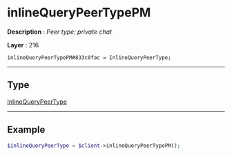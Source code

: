 # inlineQueryPeerTypePM

**Description** : *Peer type: private chat*

**Layer** : 216

```tl
inlineQueryPeerTypePM#833c0fac = InlineQueryPeerType;
```

---

## Type

[InlineQueryPeerType](type/InlineQueryPeerType)

---

## Example

```php
$inlineQueryPeerType = $client->inlineQueryPeerTypePM();
```